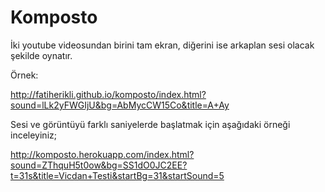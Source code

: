 Komposto
========

İki youtube videosundan birini tam ekran, diğerini ise arkaplan sesi olacak şekilde oynatır.

Örnek:

<http://fatiherikli.github.io/komposto/index.html?sound=lLk2yFWGIjU&bg=AbMycCW15Co&title=A+Ay>

Sesi ve görüntüyü farklı saniyelerde başlatmak için aşağıdaki örneği inceleyiniz;

<http://komposto.herokuapp.com/index.html?sound=ZThquH5t0ow&bg=SS1dO0JC2EE?t=31s&title=Vicdan+Testi&startBg=31&startSound=5>
